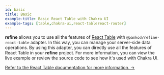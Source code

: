 ```yaml
---
id: basic
title: Basic
example-title: Basic React Table with Chakra UI
example-tags: [table,chakra-ui,react-tablereact-router]
---
```


**refine** allows you to use all the features of [React Table](https://react-table.tanstack.com/) with `@pankod/refine-react-table` adapter. In this way, you can manage your server-side data operations. By using this adapter, you can directly use all the features of React Table in your **refine** project. For more information, you can view the live example or review the source code to see how it's used with Chakra UI.

[Refer to the React Table documentation for more information. →](/docs/packages/documentation/react-table/)

<StackblitzExample path="table-chakra-ui-basic" />
